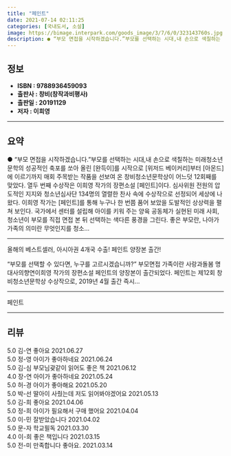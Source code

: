 ```yaml
---
title: "페인트"
date: 2021-07-14 02:11:25
categories: [국내도서, 소설]
image: https://bimage.interpark.com/goods_image/3/7/6/0/323143760s.jpg
description: ● “부모 면접을 시작하겠습니다.”부모를 선택하는 시대,내 손으로 색칠하는 미래청소년문학의 성공적인 축포를 쏘아 올린 [완득이]를 시작으로 [위저드 베이커리]부터 [아몬드]에 이르기까지 매회 주목받는 작품을 선보여 온 창비청소년문학상이 어느덧 12회째를 맞았다. 열두 번째 수상작은 이
---
```


## **정보**

- **ISBN : 9788936459093**
- **출판사 : 창비(창작과비평사)**
- **출판일 : 20191129**
- **저자 : 이희영**

------



## **요약**

●  “부모 면접을 시작하겠습니다.”부모를 선택하는 시대,내 손으로 색칠하는 미래청소년문학의 성공적인 축포를 쏘아 올린 [완득이]를 시작으로 [위저드 베이커리]부터 [아몬드]에 이르기까지 매회 주목받는 작품을 선보여 온 창비청소년문학상이 어느덧 12회째를 맞았다. 열두 번째 수상작은 이희영 작가의 장편소설 [페인트]이다. 심사위원 전원의 압도적인 지지와 청소년심사단 134명의 열렬한 찬사 속에 수상작으로 선정되어 세상에 나왔다. 이희영 작가는 [페인트]를 통해 누구나 한 번쯤 품어 보았을 도발적인 상상력을 펼쳐 보인다. 국가에서 센터를 설립해 아이를 키워 주는 양육 공동체가 실현된 미래 사회, 청소년이 부모를 직접 면접 본 뒤 선택하는 색다른 풍경을 그린다. 좋은 부모란, 나아가 가족의 의미란 무엇인지를 청소...

------

올해의 베스트셀러, 아시아권 4개국 수출!
페인트 양장본 출간!

“부모를 선택할 수 있다면, 누구를 고르시겠습니까?”
부모면접  가족이란  사랑과돌봄  명대사의향연이희영 작가의 장편소설 페인트의 양장본이 출간되었다. 페인트는 제12회 창비청소년문학상 수상작으로, 2019년 4월 출간 즉시... 

------


페인트 

------


## **리뷰** 

5.0 김-연 좋아요 2021.06.27 <br/>5.0 정-영 아이가 좋아하네요 2021.06.24 <br/>5.0 김-심 부모님괒같이 읽어도 좋은  책 2021.06.12 <br/>4.0 장-연 아이가 좋아하네요 2021.05.24 <br/>5.0 허-경 아이가 좋아해요 2021.05.20 <br/>5.0 박-선 딸아이 사줬는데
저도 읽어봐야겠어요 2021.05.13 <br/>5.0 김-희 좋아요 2021.04.06 <br/>5.0 정-희 아이가 필요해서 구매 했어요 2021.04.04 <br/>5.0 이-민 잘받았습니다  2021.04.02 <br/>5.0 문-자 학교필독 2021.03.30 <br/>4.0 이-희 좋은 책입니다 2021.03.15 <br/>5.0 전-미 만족합니다 좋아요. 2021.03.14 <br/>